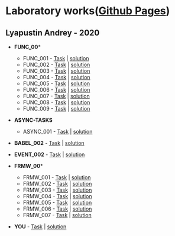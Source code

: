 # Laboratory works([Github Pages](https://ripo4ek.github.io/UniversityTasks/))
## Lyapustin Andrey - 2020
+ **FUNC_00***

  + FUNC_001 - [Task](https://kodaktor.ru/func_001) | [solution](https://github.com/ripo4ek/UniversityTasks/blob/master/func_tasks/func_001.js)
  + FUNC_002 - [Task](https://kodaktor.ru/func_002) | [solution](https://github.com/ripo4ek/UniversityTasks/blob/master/func_tasks/func_002.js)
  + FUNC_003 - [Task](https://kodaktor.ru/func_003) | [solution](https://github.com/ripo4ek/UniversityTasks/blob/master/func_tasks/func_003.js)
  + FUNC_004 - [Task](https://kodaktor.ru/func_004) | [solution](https://github.com/ripo4ek/UniversityTasks/blob/master/func_tasks/func_004.js)
  + FUNC_005 - [Task](https://kodaktor.ru/func_005) | [solution](https://github.com/ripo4ek/UniversityTasks/blob/master/func_tasks/func_005.js)
  + FUNC_006 - [Task](https://kodaktor.ru/func_006) | [solution](https://github.com/ripo4ek/UniversityTasks/tree/master/func_tasks/func_006)
  + FUNC_007 - [Task](https://kodaktor.ru/func_007) | [solution](https://github.com/ripo4ek/UniversityTasks/blob/master/func_tasks/func_007.js)
  + FUNC_008 - [Task](https://kodaktor.ru/func_008) | [solution](https://github.com/ripo4ek/UniversityTasks/blob/master/func_tasks/func_008.js)
  + FUNC_009 - [Task](https://kodaktor.ru/func_009) | [solution](https://github.com/ripo4ek/UniversityTasks/blob/master/func_tasks/func_009.js)
  
+ **ASYNC-TASKS** 

  + ASYNC_001 - [Task](https://kodaktor.ru/async_tasks) | [solution](https://github.com/ripo4ek/UniversityTasks/blob/master/async_task.js)
+ **BABEL_002** - [Task](https://kodaktor.ru/lab02-03-2018-2.pdf) | [solution](https://github.com/ripo4ek/UniversityTasks/tree/master/babel_002)
+ **EVENT_002** - [Task](https://kodaktor.ru/evnt_002) | [solution](https://github.com/ripo4ek/UniversityTasks/blob/master/evnt_002.html)

+ **FRMW_00***  

  + FRMW_001 - [Task](https://kodaktor.ru/frmw_001) | [solution](https://github.com/ripo4ek/UniversityTasks/tree/master/frmw_tasks/frmw-001)
  + FRMW_002 - [Task](https://kodaktor.ru/frmw_002) | [solution](https://github.com/ripo4ek/UniversityTasks/tree/master/frmw_tasks/frmw-002)
  + FRMW_003 - [Task](https://kodaktor.ru/frmw_003) | [solution](https://github.com/ripo4ek/UniversityTasks/tree/master/frmw_tasks/frmw-003)
  + FRMW_004 - [Task](https://kodaktor.ru/frmw_004) | [solution](https://github.com/ripo4ek/UniversityTasks/tree/master/frmw_tasks/frmw-004)
  + FRMW_005 - [Task](https://kodaktor.ru/frmw_005) | [solution](https://github.com/ripo4ek/UniversityTasks/tree/master/frmw_tasks/frmw-005)
  + FRMW_006 - [Task](https://kodaktor.ru/frmw_006) | [solution](https://github.com/ripo4ek/UniversityTasks/tree/master/frmw_tasks/frmw-006)
  + FRMW_007 - [Task](https://kodaktor.ru/frmw_007) | [solution](https://github.com/ripo4ek/UniversityTasks/tree/master/frmw_tasks/frmw-007)
  
+ **YOU** - [Task](https://kodaktor.ru/you) | [solution](http://example.com)
